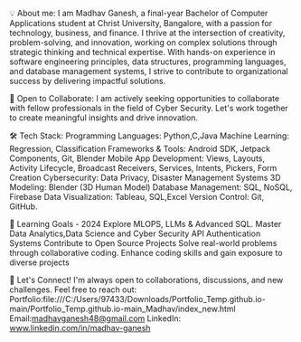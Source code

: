 💡 About me:
I am Madhav Ganesh, a final-year Bachelor of Computer Applications student at Christ University, Bangalore, with a passion for technology, business, and finance. I thrive at the intersection of creativity, problem-solving, and innovation, working on complex solutions through strategic thinking and technical expertise.
With hands-on experience in software engineering principles, data structures, programming languages, and database management systems, I strive to contribute to organizational success by delivering impactful solutions.

🤝 Open to Collaborate:
I am actively seeking opportunities to collaborate with fellow professionals in the field of Cyber Security. Let's work together to create meaningful insights and drive innovation.

🛠 Tech Stack:
Programming Languages: Python,C,Java
Machine Learning: Regression, Classification
Frameworks & Tools: Android SDK, Jetpack Components, Git, Blender
Mobile App Development: Views, Layouts, Activity Lifecycle, Broadcast Receivers, Services, Intents, Pickers, Form Creation
Cybersecurity: Data Privacy, Disaster Management Systems
3D Modeling: Blender (3D Human Model)
Database Management: SQL, NoSQL, Firebase
Data Visualization: Tableau, SQL,Excel
Version Control: Git, GitHub.

🌱 Learning Goals - 2024
Explore MLOPS, LLMs & Advanced SQL.
Master Data Analytics,Data Science and Cyber Security
API Authentication Systems
Contribute to Open Source Projects
Solve real-world problems through collaborative coding.
Enhance coding skills and gain exposure to diverse projects

🤝 Let's Connect!
I'm always open to collaborations, discussions, and new challenges. Feel free to reach out:
Portfolio:file:///C:/Users/97433/Downloads/Portfolio_Temp.github.io-main/Portfolio_Temp.github.io-main_Madhav/index_new.html
Email:madhavganesh48@gmail.com
LinkedIn: www.linkedin.com/in/madhav-ganesh

